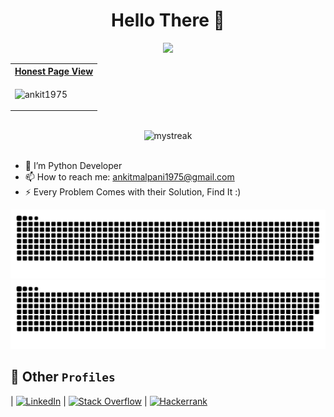 <h1 align = "Center" >Hello There 👋 </h1>

<p align="center">
  <a href="https://git.io/typing-svg"><img src="https://readme-typing-svg.herokuapp.com/?lines=I'm+a+Developer+(Python).;Always%20learning%20new%20concepts&font=Fira%20Code&center=true&width=500&height=45&color=blue&vCenter=true&size=22&pause=1000"></a>
</p>

<table align="center">
<tr>
	


<th>
<a href="https://github.com/ankit1975">
Honest Page View
</a>
</th>
</tr>

<tr>
<td>
<p align="left"> <img src="https://komarev.com/ghpvc/?username=ankit1975&color=orange&label=PROFILE+VIEWS&style=flat-square" alt="ankit1975"/> </p>
</td>
</tr>
</table>

<div align="center">
<br>
<img src="https://github-readme-streak-stats.herokuapp.com/?user==ankit1975&theme=gruvbox-duo" alt="mystreak">
<br><br>
</div>



- 🔭 I’m Python Developer
- 📫 How to reach me: ankitmalpani1975@gmail.com
- ⚡ Every Problem Comes with their Solution, Find It :)

![github contribution grid snake animation](https://raw.githubusercontent.com/AkshatRastogi-1nC0re/AkshatRastogi-1nC0re/output/github-contribution-grid-snake-sissa.svg#gh-dark-mode-only)
![github contribution grid snake animation](https://raw.githubusercontent.com/AkshatRastogi-1nC0re/AkshatRastogi-1nC0re/output/github-contribution-grid-snake-sissa-white.svg#gh-light-mode-only)

## 📱 Other `Profiles`

| [![LinkedIn](https://img.shields.io/badge/LinkedIn-0077B5?style=for-the-badge&logo=linkedin&logoColor=white)](https://www.linkedin.com/in/ankit-malpani-7b2a07191/) | [![Stack Overflow](https://img.shields.io/badge/Stack_Overflow-FE7A16?style=for-the-badge&logo=stack-overflow&logoColor=white)](https://stackoverflow.com/users/13145102/ankit-malpani) | [![Hackerrank](https://img.shields.io/badge/-Hackerrank-2EC866?style=for-the-badge&logo=HackerRank&logoColor=white)](https://www.hackerrank.com/ankitmalpani1975?hr_r=1)


